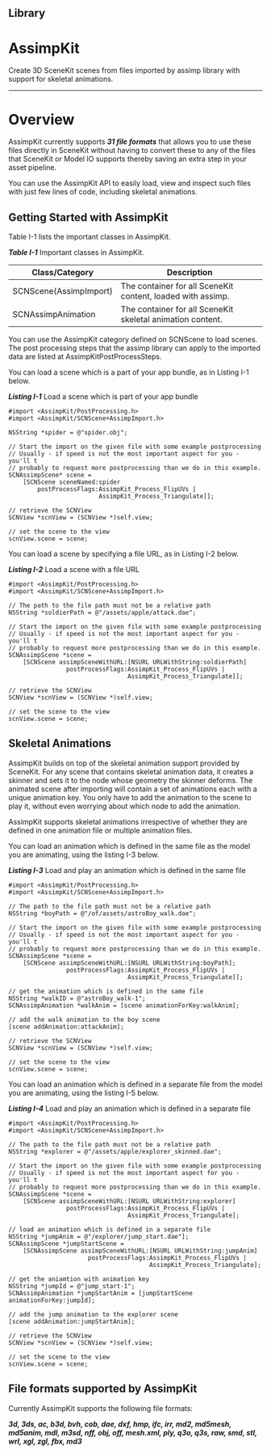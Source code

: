 
Library
-------

AssimpKit
=========

Create 3D SceneKit scenes from files imported by assimp library with support for
skeletal animations.

---

Overview
========

AssimpKit currently supports ***31 file formats*** that allows you to use these
files directly in SceneKit without having to convert these to any of the files
that SceneKit or Model IO supports thereby saving an extra step in your asset
pipeline.

You can use the AssimpKit API to easily load, view and inspect such files with
just few lines of code, including skeletal animations.

Getting Started with AssimpKit
------------------------------

Table I-1 lists the important classes in AssimpKit.

***Table I-1*** Important classes in AssimpKit.

Class/Category        | Description         
----------------------| ----------------- 
SCNScene(AssimpImport)| The container for all SceneKit content, loaded with assimp.
SCNAssimpAnimation    | The container for all SceneKit skeletal animation content.

You can use the AssimpKit category defined on SCNScene to load scenes. The post processing
steps that the assimp library can apply to the imported data are listed at AssimpKitPostProcessSteps.

You can load a scene which is a part of your app bundle, as in Listing I-1 below.

***Listing I-1*** Load a scene which is part of your app bundle

    #import <AssimpKit/PostProcessing.h>
    #import <AssimpKit/SCNScene+AssimpImport.h>

    NSString *spider = @"spider.obj";

    // Start the import on the given file with some example postprocessing
    // Usually - if speed is not the most important aspect for you - you'll t
    // probably to request more postprocessing than we do in this example.
    SCNAssimpScene* scene =
        [SCNScene sceneNamed:spider
            postProcessFlags:AssimpKit_Process_FlipUVs |
                             AssimpKit_Process_Triangulate]];

    // retrieve the SCNView
    SCNView *scnView = (SCNView *)self.view;

    // set the scene to the view
    scnView.scene = scene;
                    
You can load a scene by specifying a file URL, as in Listing I-2 below.

***Listing I-2*** Load a scene with a file URL

    #import <AssimpKit/PostProcessing.h>
    #import <AssimpKit/SCNScene+AssimpImport.h>

    // The path to the file path must not be a relative path
    NSString *soldierPath = @"/assets/apple/attack.dae";

    // Start the import on the given file with some example postprocessing
    // Usually - if speed is not the most important aspect for you - you'll t
    // probably to request more postprocessing than we do in this example.
    SCNAssimpScene *scene = 
        [SCNScene assimpSceneWithURL:[NSURL URLWithString:soldierPath]
                    postProcessFlags:AssimpKit_Process_FlipUVs |
                                     AssimpKit_Process_Triangulate]];

    // retrieve the SCNView
    SCNView *scnView = (SCNView *)self.view;

    // set the scene to the view
    scnView.scene = scene;

Skeletal Animations
-------------------

AssimpKit builds on top of the skeletal animation support provided by SceneKit.
For any scene that contains skeletal animation data, it creates a skinner and
sets it to the node whose geometry the skinner deforms. The animated scene after
importing will contain a set of animations each with a unique animation key. You
only have to add the animation to the scene to play it, without even worrying
about which node to add the animation.

AssimpKit supports skeletal animations irrespective of whether they are defined
in one animation file or multiple animation files.

You can load an animation which is defined in the same file as the model you are
animating, using the listing I-3 below.

***Listing I-3*** Load and play an animation which is defined in the same file

    #import <AssimpKit/PostProcessing.h>
    #import <AssimpKit/SCNScene+AssimpImport.h>

    // The path to the file path must not be a relative path
    NSString *boyPath = @"/of/assets/astroBoy_walk.dae";

    // Start the import on the given file with some example postprocessing
    // Usually - if speed is not the most important aspect for you - you'll t
    // probably to request more postprocessing than we do in this example.
    SCNAssimpScene *scene = 
        [SCNScene assimpSceneWithURL:[NSURL URLWithString:boyPath];
                    postProcessFlags:AssimpKit_Process_FlipUVs |
                                     AssimpKit_Process_Triangulate]];

    // get the animation which is defined in the same file
    NSString *walkID = @"astroBoy_walk-1";
    SCNAssimpAnimation *walkAnim = [scene animationForKey:walkAnim];

    // add the walk animation to the boy scene
    [scene addAnimation:attackAnim];

    // retrieve the SCNView
    SCNView *scnView = (SCNView *)self.view;

    // set the scene to the view
    scnView.scene = scene;

You can load an animation which is defined in a separate file from the model you
are animating, using the listing I-5 below.

***Listing I-4*** Load and play an animation which is defined in a separate file

    #import <AssimpKit/PostProcessing.h>
    #import <AssimpKit/SCNScene+AssimpImport.h>

    // The path to the file path must not be a relative path
    NSString *explorer = @"/assets/apple/explorer_skinned.dae";

    // Start the import on the given file with some example postprocessing
    // Usually - if speed is not the most important aspect for you - you'll t
    // probably to request more postprocessing than we do in this example.
    SCNAssimpScene *scene =
        [SCNScene assimpSceneWithURL:[NSURL URLWithString:explorer]
                    postProcessFlags:AssimpKit_Process_FlipUVs |
                                     AssimpKit_Process_Triangulate];

    // load an animation which is defined in a separate file
    NSString *jumpAnim = @"/explorer/jump_start.dae"];
    SCNAssimpScene *jumpStartScene =
        [SCNAssimpScene assimpSceneWithURL:[NSURL URLWithString:jumpAnim]
                          postProcessFlags:AssimpKit_Process_FlipUVs |
                                           AssimpKit_Process_Triangulate];

    // get the aniamtion with animation key
    NSString *jumpId = @"jump_start-1";
    SCNAssimpAnimation *jumpStartAnim = [jumpStartScene animationForKey:jumpId];

    // add the jump animation to the explorer scene
    [scene addAnimation:jumpStartAnim];

    // retrieve the SCNView
    SCNView *scnView = (SCNView *)self.view;

    // set the scene to the view
    scnView.scene = scene;

File formats supported by AssimpKit
-----------------------------------

Currently AssimpKit supports the following file formats:

***3d, 3ds, ac, b3d, bvh, cob, dae, dxf, hmp, ifc, irr, md2, md5mesh, md5anim, mdl,
m3sd, nff, obj, off, mesh.xml, ply, q3o, q3s, raw, smd, stl, wrl, xgl, zgl, fbx,
md3***